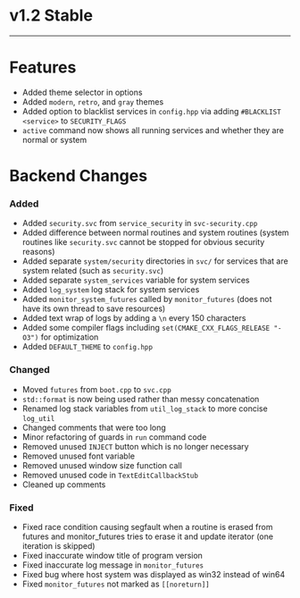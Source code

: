 # v1.2 Stable

---
# Features

- Added theme selector in options
- Added `modern`, `retro`, and `gray` themes
- Added option to blacklist services in `config.hpp` via adding `#BLACKLIST <service>` to `SECURITY_FLAGS`
- `active` command now shows all running services and whether they are normal or system

# Backend Changes

### Added
- Added `security.svc` from `service_security` in `svc-security.cpp`
- Added difference between normal routines and system routines (system routines like `security.svc` cannot be stopped for obvious security reasons)
- Added separate `system/security` directories in `svc/` for services that are system related (such as `security.svc`)
- Added separate `system_services` variable for system services
- Added `log_system` log stack for system services
- Added `monitor_system_futures` called by `monitor_futures` (does not have its own thread to save resources)
- Added text wrap of logs by adding a `\n` every 150 characters
- Added some compiler flags including `set(CMAKE_CXX_FLAGS_RELEASE "-O3")` for optimization
- Added `DEFAULT_THEME` to `config.hpp`
### Changed

- Moved `futures` from `boot.cpp` to `svc.cpp`
- `std::format` is now being used rather than messy concatenation
- Renamed log stack variables from `util_log_stack` to more concise `log_util`
- Changed comments that were too long
- Minor refactoring of guards in `run` command code
- Removed unused `INJECT` button which is no longer necessary
- Removed unused font variable
- Removed unused window size function call
- Removed unused code in `TextEditCallbackStub`
- Cleaned up comments
### Fixed

- Fixed race condition causing segfault when a routine is erased from futures and monitor_futures tries to erase it and update iterator (one iteration is skipped)
- Fixed inaccurate window title of program version
- Fixed inaccurate log message in `monitor_futures`
- Fixed bug where host system was displayed as win32 instead of win64
- Fixed `monitor_futures` not marked as `[[noreturn]]`
